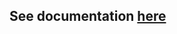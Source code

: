## See documentation [here](https://github.com/sbaglieri13/Insertion-sort-vs-Merge-sort/blob/master/Relazione_Esercizio_1.pdf)
